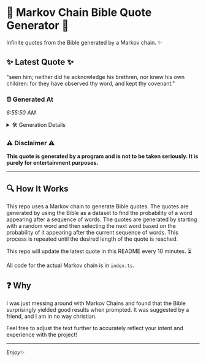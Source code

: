 # 📖 Markov Chain Bible Quote Generator 📖

Infinite quotes from the Bible generated by a Markov chain. ✨

## ✨ Latest Quote ✨
"seen him; neither did he acknowledge his brethren, nor knew his own children: for they have observed thy word, and kept thy covenant."

### ⏰ Generated At
*6:55:50 AM*

<details>
    <summary>🛠️ Generation Details</summary>
    <p>
        <strong>🌱 Seed:</strong> seen<br>
        <strong>🔄 Iterations:</strong> 22<br>
        <strong>📜 Context History:</strong><br>[ seen ]: him;<br>[ seen, him; ]: neither<br>[ seen, him;, neither ]: did<br>[ seen, him;, neither, did ]: he<br>[ seen, him;, neither, did, he ]: acknowledge<br>[ seen, him;, neither, did, he, acknowledge ]: his<br>[ him;, neither, did, he, acknowledge, his ]: brethren,<br>[ neither, did, he, acknowledge, his, brethren, ]: nor<br>[ did, he, acknowledge, his, brethren,, nor ]: knew<br>[ he, acknowledge, his, brethren,, nor, knew ]: his<br>[ acknowledge, his, brethren,, nor, knew, his ]: own<br>[ his, brethren,, nor, knew, his, own ]: children:<br>[ brethren,, nor, knew, his, own, children: ]: for<br>[ nor, knew, his, own, children:, for ]: they<br>[ knew, his, own, children:, for, they ]: have<br>[ his, own, children:, for, they, have ]: observed<br>[ own, children:, for, they, have, observed ]: thy<br>[ children:, for, they, have, observed, thy ]: word,<br>[ for, they, have, observed, thy, word, ]: and<br>[ they, have, observed, thy, word,, and ]: kept<br>[ have, observed, thy, word,, and, kept ]: thy<br>[ observed, thy, word,, and, kept, thy ]: covenant.<br>
    </p>
</details>

### ⚠️ Disclaimer ⚠️
**This quote is generated by a program and is not to be taken seriously. It is purely for entertainment purposes.**

---

## 🔍 How It Works

This repo uses a Markov chain to generate Bible quotes. The quotes are generated by using the Bible as a dataset to find the probability of a word appearing after a sequence of words. The quotes are generated by starting with a random word and then selecting the next word based on the probability of it appearing after the current sequence of words. This process is repeated until the desired length of the quote is reached.

This repo will update the latest quote in this README every 10 minutes. ⏳

All code for the actual Markov chain is in `index.ts`.

## ❓ Why

I was just messing around with Markov Chains and found that the Bible surprisingly yielded good results when prompted. 
It was suggested by a friend, and I am in no way christian.

Feel free to adjust the text further to accurately reflect your intent and experience with the project!

---

*Enjoy*✨
